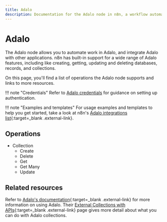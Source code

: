 ```yaml
---
title: Adalo
description: Documentation for the Adalo node in n8n, a workflow automation platform. Includes details of operations and configuration, and links to examples and credentials information.
---
```


# Adalo

The Adalo node allows you to automate work in Adalo, and integrate Adalo with other applications. n8n has built-in support for a wide range of Adalo features, including like creating, getting, updating and deleting databases, records, and collections.

On this page, you'll find a list of operations the Adalo node supports and links to more resources.

!!! note "Credentials"
	Refer to [Adalo credentials](/integrations/builtin/credentials/adalo/) for guidance on setting up authentication. 
	
!!! note "Examples and templates"
	For usage examples and templates to help you get started, take a look at n8n's [Adalo integrations list](https://n8n.io/integrations/adalo/){:target=_blank .external-link}.

## Operations

* Collection
	* Create
	* Delete
	* Get
	* Get Many
	* Update

## Related resources

Refer to [Adalo's documentation](https://help.adalo.com/){:target=_blank .external-link} for more information on using Adalo. Their [External Collections with APIs](https://help.adalo.com/integrations/external-collections-with-apis){:target=_blank .external-link} page gives more detail about what you can do with Adalo collections.

